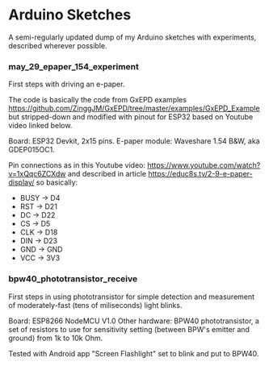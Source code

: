 # Arduino Sketches

A semi-regularly updated dump of my Arduino sketches with experiments, described wherever possible.

### may_29_epaper_154_experiment

First steps with driving an e-paper.

The code is basically the code from GxEPD examples https://github.com/ZinggJM/GxEPD/tree/master/examples/GxEPD_Example but stripped-down and modified with pinout for ESP32 based on Youtube video linked below.

Board: ESP32 Devkit, 2x15 pins.
E-paper module: Waveshare 1.54 B&W, aka GDEP015OC1.

Pin connections as in this Youtube video: https://www.youtube.com/watch?v=1xQqc6ZCXdw and described in article https://educ8s.tv/2-9-e-paper-display/ so basically:

* BUSY -> D4
* RST -> D21
* DC -> D22
* CS -> D5
* CLK -> D18
* DIN -> D23
* GND -> GND
* VCC -> 3V3

### bpw40_phototransistor_receive

First steps in using phototransistor for simple detection and measurement of moderately-fast (tens of miliseconds) light blinks.

Board: ESP8266 NodeMCU V1.0
Other hardware: BPW40 phototransistor, a set of resistors to use for sensitivity setting (between BPW's emitter and ground) from 1k to 10k Ohm.

Tested with Android app "Screen Flashlight" set to blink and put to BPW40.


